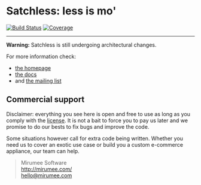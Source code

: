 Satchless: less is mo'
=====================

[![Build Status](https://secure.travis-ci.org/mirumee/satchless.svg)](https://travis-ci.org/mirumee/satchless) [![Coverage](https://img.shields.io/codecov/c/github/mirumee/satchless/master.svg)](http://codecov.io/github/mirumee/satchless?branch=master)

------

**Warning:** Satchless is still undergoing architectural changes.

For more information check:

* [the homepage](http://satchless.com)
* [the docs](http://docs.satchless.com)
* and [the mailing list](http://groups.google.com/group/satchless)


Commercial support
--------------------

Disclaimer: everything you see here is open and free to use as long as you comply with the [license](LICENSE). It is not a bait to force you to pay us later and we promise to do our bests to fix bugs and improve the code.

Some situations however call for extra code being written. Whether you need us to cover an exotic use case or build you a custom e-commerce appliance, our team can help.

> Mirumee Software  
> http://mirumee.com/  
> hello@mirumee.com
